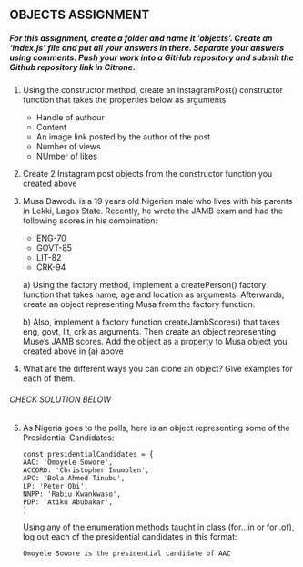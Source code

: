 
## OBJECTS ASSIGNMENT
##### *For this assignment, create a folder and name it ‘objects’. Create an ‘index.js’ file and put all your answers in there. Separate your answers using comments. Push your work into a GitHub repository and submit the Github repository link in Citrone.*

1. Using the constructor method, create an InstagramPost() constructor function that takes the properties below as arguments
    * Handle of authour
    * Content
    * An image link posted by the author of the post
    * Number of views
    * NUmber of likes

2. Create 2 Instagram post objects from the constructor function you created above

3. Musa Dawodu is a 19 years old Nigerian male who lives with his parents in Lekki, Lagos State. Recently, he wrote the JAMB exam and had the following scores in his combination:
    * ENG-70
    * GOVT-85
    * LIT-82
    * CRK-94
     
     a) Using the factory method, implement a createPerson() factory function that takes name, age and location as arguments. Afterwards, create an object representing Musa from the factory function. 

     b) Also, implement a factory function createJambScores() that takes eng, govt, lit, crk as arguments. Then create an object representing Muse’s JAMB scores. Add the object as a property to Musa object you created above in (a) above

4. What are the different ways you can clone an object? Give examples for each of them.

###### CHECK SOLUTION BELOW

5. As Nigeria goes to the polls, here is an object representing some of the Presidential Candidates:

     ```
   const presidentialCandidates = {
   AAC: 'Omoyele Sowore',
   ACCORD: 'Christopher Imumolen',
   APC: 'Bola Ahmed Tinubu',
   LP: 'Peter Obi',
   NNPP: 'Rabiu Kwankwaso',
   PDP: 'Atiku Abubakar',
    }

   ```      
   Using any of the enumeration methods taught in class (for…in  or for..of), log out each of the presidential candidates in this format:

    ```
    Omoyele Sowore is the presidential candidate of AAC
    ```

